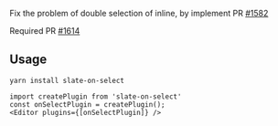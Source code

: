 Fix the problem of double selection of inline, by implement PR [#1582](https://github.com/ianstormtaylor/slate/pull/1582)

Required PR [#1614](https://github.com/ianstormtaylor/slate/pull/1614)

## Usage

```
yarn install slate-on-select
```

```
import createPlugin from 'slate-on-select'
const onSelectPlugin = createPlugin();
<Editor plugins={[onSelectPlugin]} />
```
